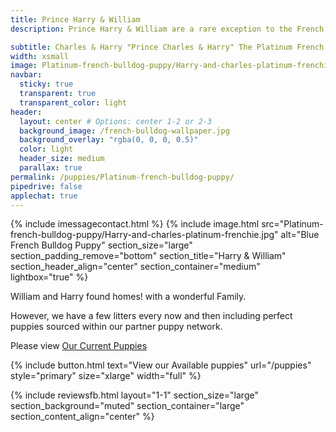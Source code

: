 ```yaml
---
title: Prince Harry & William
description: Prince Harry & William are a rare exception to the French Bulldog world, It is not often you will see a "Platinum" french bulldog, the only thing more rare is a Furry. Thes platinum puppies are 2 of 3 (one is in North Carolina). They are so rare, that We believe there are fewer than 2 in New York.

subtitle: Charles & Harry "Prince Charles & Harry" The Platinum French Bulldog Puppies of York.
width: xsmall
image: Platinum-french-bulldog-puppy/Harry-and-charles-platinum-frenchie.jpg
navbar:
  sticky: true
  transparent: true
  transparent_color: light
header:
  layout: center # Options: center 1-2 or 2-3
  background_image: /french-bulldog-wallpaper.jpg
  background_overlay: "rgba(0, 0, 0, 0.5)"
  color: light
  header_size: medium
  parallax: true
permalink: /puppies/Platinum-french-bulldog-puppy/
pipedrive: false
applechat: true
---
```

{% include imessagecontact.html %}
{% include image.html 
	src="Platinum-french-bulldog-puppy/Harry-and-charles-platinum-frenchie.jpg"
  alt="Blue French Bulldog Puppy"
  section_size="large"
  section_padding_remove="bottom"
  section_title="Harry & William"
  section_header_align="center"
  section_container="medium"
  lightbox="true"
%}


William and Harry found homes! with a wonderful Family.

However, we have a few litters every now and then including perfect puppies sourced within our partner puppy network.

Please view [Our Current Puppies](/puppies)

{% include button.html text="View our Available puppies" url="/puppies" style="primary" size="xlarge" width="full" %}

{% include reviewsfb.html 
   layout="1-1"
  section_size="large"
  section_background="muted"
  section_container="large"
  section_content_align="center"
%}
